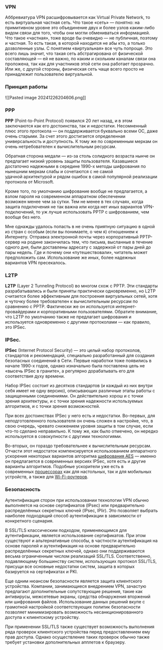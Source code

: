 ### VPN
Аббревиатура VPN расшифровывается как Virtual Private Network, то есть виртуальная частная сеть.
Что такое «сеть» — понятно: на примитивном уровне это объединение двух и более узлов каким-либо видом связи для того, чтобы они могли обмениваться информацией.
Что такое «частная», тоже вроде бы очевидно — не публичная, поэтому и частная. То есть такая, в которой находится не абы кто, а только дозволенные узлы.
С понятием «виртуальная» все чуть попроще. Это всего лишь значит, что такая сеть абстрагирована от физической составляющей — ей не важно, по каким и скольким каналам связи она проложена, так как для участников этой сети она работает прозрачно. Или же, с другой стороны, физическая сеть чаще всего просто не принадлежит пользователю виртуальной.

### Принцип работы

![[Pasted image 20241226204606.png]]
### PPP
**PPP** (Point-to-Point Protocol) появился 20 лет назад, и в этом заключаются как его достоинства, так и недостатки. Несомненный плюс этого протокола — он поддерживается буквально всеми ОС, даже очень старыми. За счет этого достигается определенная универсальность и доступность. К тому же по современным меркам он очень нетребователен к вычислительным ресурсам.

Обратная сторона медали — из-за столь солидного возраста нынче он предлагает низкий уровень защиты пользователя. Казавшиеся достаточно надежными в середине 1990-х методы шифрования по нынешним меркам слабы и сочетаются с не самой удачной архитектурой и рядом ошибок в самой популярной реализации протокола от Microsoft.

Кроме того, по умолчанию шифрование вообще не предлагается, а взлом пароля на современном аппаратном обеспечении возможен менее чем за сутки. Тем не менее в тех случаях, когда защита подключения не так важна или когда нет иных вариантов VPN-подключений, то уж лучше использовать PPTP с шифрованием, чем вообще без него.

Мне однажды удалось попасть в не очень приятную ситуацию в одной из стран с особым (если вы понимаете, о чем я) отношением к Интернету. Отправка электронной почты через корпоративный PPTP-сервер на родине закончилась тем, что письма, высланные в течение одного дня, были доставлены адресату с задержкой от пары дней до пары недель. Где и почему они «путешествовали», читатель может предположить сам. Использование же иных, более надежных вариантов VPN пресекалось.

### L2TP
**L2TP** (Layer 2 Tunneling Protocol) во многом схож с PPTP. Эти стандарты разрабатывались и были приняты практически одновременно, но L2TP считается более эффективным для построения виртуальных сетей, хотя и чуточку более требователен к вычислительным ресурсам по сравнению с PPTP. Фактически же он используется интернет-провайдерами и корпоративными пользователями. Обратите внимание, что L2TP по умолчанию также не предлагает шифрования и используется одновременно с другими протоколами — как правило, это IPSec.

### IPSec. 
**IPSec** (Internet Protocol Security) — это целый набор протоколов, стандартов и рекомендаций, специально разработанный для создания безопасных соединений в Сети. Первые наработки тоже появились в начале 1990-х годов, однако изначально была поставлена цель не «высечь IPSec в граните», а регулярно дорабатывать его для соответствия духу времени.

Набор IPSec состоит из десятков стандартов (и каждый из них внутри себя имеет не одну версию), описывающих различные этапы работы с защищенными соединениями. Он действительно хорош и с точки зрения архитектуры, и с точки зрения надежности используемых алгоритмов, и с точки зрения возможностей.

При всех достоинствах IPSec у него есть и недостатки. Во-первых, для неподготовленного пользователя он очень сложен в настройке, что, в свою очередь, чревато снижением уровня защиты в том случае, если что-то сделано неправильно. К тому же, как было отмечено, он нередко используется в совокупности с другими технологиями.

Во-вторых, он гораздо требовательнее к вычислительным ресурсам. Отчасти этот недостаток компенсируется использованием аппаратного ускорения некоторых вариантов алгоритма [шифрования AES](https://ru.wikipedia.org/wiki/Advanced_Encryption_Standard) — именно он предлагается в современных версиях IPSec, хотя есть и другие варианты алгоритмов. Подобные ускорители уже есть в современных [процессорах](http://www.intel.com/content/www/us/en/intelligent-systems/wireless-infrastructure/aes-ipsec-performance-linux-paper.html) как для настольных, так и для мобильных устройств, а также для [Wi-Fi-роутеров](http://www.3dnews.ru/925917).


### Безопасность
Аутентификация сторон при использовании технологии VPN обычно выполняется на основе сертификатов (IPsec) или предварительно распределённых секретных ключей (IPsec, IPlir). Это позволяет выбрать наиболее подходящий способ аутентификации в зависимости от конкретного сценария.

В SSL/TLS классическим подходом, применяющимся для аутентификации, является использование сертификатов. При этом существуют и альтернативные способы, в частности аутентификация на основе паролей и аутентификация на основе предварительно распределённых секретных ключей, однако они поддерживаются весьма ограниченным числом реализаций SSL/TLS. Соответственно, подавляющему большинству систем, использующих протокол SSL/TLS, присущи все основные недостатки систем, защита в которых базируется на сертификатах и PKI.

Еще одним нюансом безопасности является защита клиентского устройства. Компании, занимающиеся внедрением VPN, зачастую предлагают дополнительные сопутствующие решения, такие как антивирусы, межсетевые экраны, средства обнаружения вторжений или шифрования файлов. Использование данных решений вкупе с грамотной настройкой соответствующих политик безопасности позволяет минимизировать возможность несанкционированного доступа к клиентскому устройству.

При применении SSL/TLS также существует возможность выполнения ряда проверок клиентского устройства перед предоставлением ему прав доступа. Однако осуществление таких проверок обычно также требует установки дополнительных апплетов к браузеру.